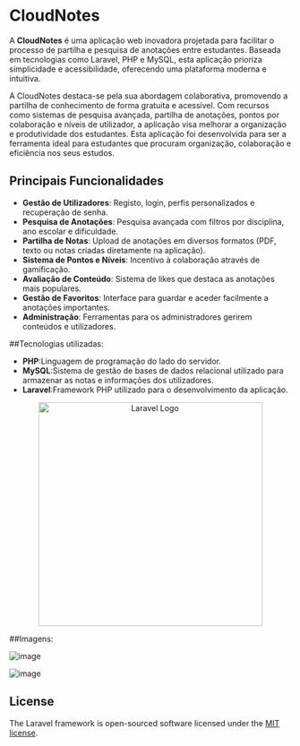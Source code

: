 
# CloudNotes

A **CloudNotes** é uma aplicação web inovadora projetada para facilitar o processo de partilha e pesquisa de anotações entre estudantes. Baseada em tecnologias como Laravel, PHP e MySQL, esta aplicação prioriza simplicidade e acessibilidade, oferecendo uma plataforma moderna e intuitiva.

A CloudNotes destaca-se pela sua abordagem colaborativa, promovendo a partilha de conhecimento de forma gratuita e acessível. Com recursos como sistemas de pesquisa avançada, partilha de anotações, pontos por colaboração e níveis de utilizador, a aplicação visa melhorar a organização e produtividade dos estudantes. Esta aplicação foi desenvolvida para ser a ferramenta ideal para estudantes que procuram organização, colaboração e eficiência nos seus estudos.

## Principais Funcionalidades

- **Gestão de Utilizadores**: Registo, login, perfis personalizados e recuperação de senha.
- **Pesquisa de Anotações**: Pesquisa avançada com filtros por disciplina, ano escolar e dificuldade.
- **Partilha de Notas**: Upload de anotações em diversos formatos (PDF, texto ou notas criadas diretamente na aplicação).
- **Sistema de Pontos e Níveis**: Incentivo à colaboração através de gamificação.
- **Avaliação de Conteúdo**: Sistema de likes que destaca as anotações mais populares.
- **Gestão de Favoritos**: Interface para guardar e aceder facilmente a anotações importantes.
- **Administração**: Ferramentas para os administradores gerirem conteúdos e utilizadores.
  
##Tecnologias utilizadas:

- **PHP**:Linguagem de programação do lado do servidor.​
- **MySQL**:Sistema de gestão de bases de dados relacional utilizado para armazenar as notas e informações dos utilizadores.
- **Laravel**:Framework PHP utilizado para o desenvolvimento da aplicação.​

<p align="center"><a href="https://laravel.com" target="_blank"><img src="https://raw.githubusercontent.com/laravel/art/master/logo-lockup/5%20SVG/2%20CMYK/1%20Full%20Color/laravel-logolockup-cmyk-red.svg" width="400" alt="Laravel Logo"></a></p>

##Imagens:

![image](https://github.com/user-attachments/assets/f772de96-89f6-4bfd-9b76-8f07391b2e58)

![image](https://github.com/user-attachments/assets/cea097da-8be2-45d8-a3e3-4ea1075ed59f)



## License

The Laravel framework is open-sourced software licensed under the [MIT license](https://opensource.org/licenses/MIT).

